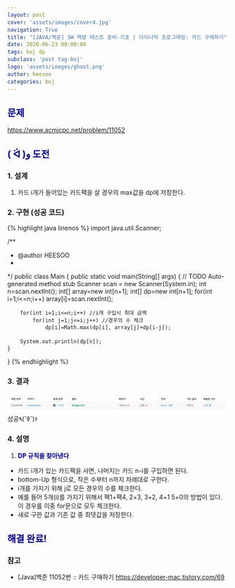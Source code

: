```yaml
---
layout: post
cover: 'assets/images/cover4.jpg'
navigation: True
title: "[JAVA/백준] SW 역량 테스트 준비-기초 | 다이나믹 프로그래밍: 카드 구매하기"
date: 2020-06-23 00:00:00
tags: boj dp
subclass: 'post tag-boj'
logo: 'assets/images/ghost.png'
author: heesoo
categories: boj
---
```

## <span style="color:navy">문제</span>
<https://www.acmicpc.net/problem/11052>

## <span style="color:navy">( ᐛ )و 도전</span>

### 1. 설계
1. 카드 i개가 들어있는 카드팩을 살 경우의 max값을 dp에 저장한다.

### 2. 구현 (성공 코드)
{% highlight java linenos %}
import java.util.Scanner;

/**
 * @author HEESOO
 *
 */
public class Main {
	public static void main(String[] args) {
		// TODO Auto-generated method stub
		Scanner scan = new Scanner(System.in);
		int n=scan.nextInt();
		int[] array=new int[n+1];
		int[] dp=new int[n+1];
		for(int i=1;i<=n;i++)
			array[i]=scan.nextInt();
		
		for(int i=1;i<=n;i++) //i개 구입시 최대 금액
			for(int j=1;j<=i;j++) //경우의 수 체크
				dp[i]=Math.max(dp[i], array[j]+dp[i-j]);
		
		System.out.println(dp[n]);
	}
}
{% endhighlight %}

### 3. 결과
![실행결과](./assets/images/200623_6.PNG)
성공٩(˘◊˘)۶  

### 4. 설명
1. **<span style="color:navy">DP 규칙을 찾아낸다</span>**
- 카드 i개가 있는 카드팩을 사면, 나머지는 카드 n-i를 구입하면 된다.
- bottom-Up 형식으로, 작은 수부터 n까지 차례대로 구한다.
- i개를 가지기 위해 j로 모든 경우의 수를 체크한다.
- 예를 들어 5개(i)를 가지기 위해서 팩1+팩4, 2+3, 3+2, 4+1 5+0의 방법이 있다. 이 경우를 이중 for문으로 모두 체크한다.
- 새로 구한 값과 기존 값 중 최댓값을 저장한다.

## <span style="color:navy">해결 완료!</span>

### 참고
- [Java]백준 11052번 :: 카드 구매하기 <https://developer-mac.tistory.com/69>